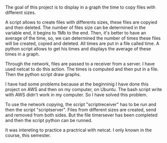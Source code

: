 The goal of this project is to display in a graph the time to copy files with different sizes.

A script allows to create files with differents sizes, these files are copyied and then deleted.
The number of files size can be determined in the variable end, it begins to 1Mb to the end.
Then, it's better to have an average of the time, so, we can determined the number of times these files will be created, copied and deleted.
All times are put in a file called time. A python script allows to get his times and displays the average of these times in a graph.

Through the network, files are passed to a receiver from a server. I have used netcat to do this action. The times is computed and then put in a file. Then the python script draw graphs. 

I have had some problems because at the beginninig I have done this project on AWS and then on my computer, on Ubuntu. The bash script write with AWS didn't work in my computer. So I have solved this problem.

To use the network copying, the script "scriptreceiver" has to be run and then the script "scriptserver". Files from different sizes are created, send and removed from both sides. But the file timersever has been completed and then the script python can be runned. 

It was intereting to practice a practrical with netcat. I only known in the course, this semester.
